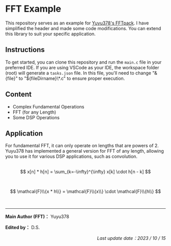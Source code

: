 # FFT Example

This repository serves as an example for [Yuyu378's FFTpack](https://github.com/Yuyu378/FFTpack). I have simplified the header and made some code modifications. You can extend this library to suit your specific application.

## Instructions
To get started, you can clone this repository and run the `main.c` file in your preferred IDE. If you are using VSCode as your IDE, the workspace folder (root) will generate a `tasks.json` file. In this file, you'll need to change "&{file}" to "${fileDirname}\\*.c" to ensure proper execution.

## Content
- Complex Fundamental Operations
- FFT (for any Length)
- Some DSP Operations

## Application

For fundamental FFT, it can only operate on lengths that are powers of 2. Yuyu378 has implemented a general version for FFT of any length, allowing you to use it for various DSP applications, such as convolution.
<br><br>

$$ x[n] * h[n] = \sum_{k=-\infty}^{\infty} x[k] \cdot h[n - k] $$

<br>

$$ \mathcal{F}\\{x * h\\} = \mathcal{F}\\{x\\} \cdot \mathcal{F}\\{h\\} $$

<br>
<hr>

<div align="left">
    <p><strong>Main Author (FFT)：</strong> Yuyu378</p>
    <p><strong>Edited by：</strong> D.S.</p>
</div>

<div align="right">
    <p><em>Last update date：2023 / 10 / 15</em></p>
</div>


